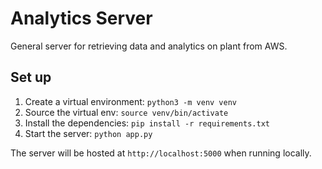 Analytics Server
=
General server for retrieving data and analytics on plant from AWS.
## Set up
1. Create a virtual environment: `python3 -m venv venv`
2. Source the virtual env: `source venv/bin/activate`
3. Install the dependencies: `pip install -r requirements.txt`
4. Start the server: `python app.py`

The server will be hosted at `http://localhost:5000` when running locally.